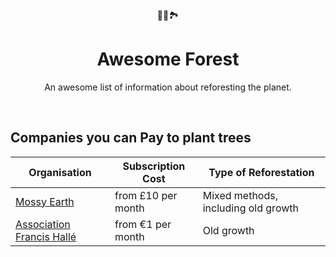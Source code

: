 <div align="center">
   🌳🌲🏞️
</div>


<h1 align="center">
  Awesome Forest
</h1>
<p align="center">
An awesome list of information about reforesting the planet.
</p>

<br />


## Companies you can Pay to plant trees

| Organisation       | Subscription Cost    | Type of Reforestation     |
| ------------------ | -------------------- | ------------------------- |
| [Mossy Earth](https://mossy.earth/)  |  from £10 per month   |  Mixed methods, including old growth|
| [Association Francis Hallé](https://www.foretprimaire-francishalle.org/)| from €1 per month | Old growth|
